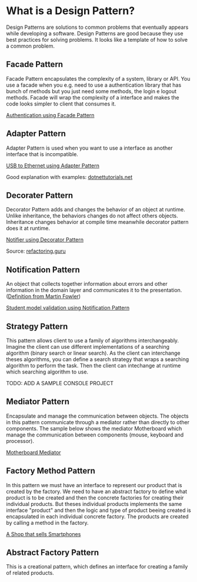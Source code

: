 # What is a Design Pattern?

Design Patterns are solutions to common problems that eventually appears while developing a software. Design Patterns are good because they use best practices for solving problems. It looks like a template of how to solve a common problem. 

## Facade Pattern

Facade Pattern encapsulates the complexity of a system, library or API. You use a facade when you e.g. need to use a authentication library that has bunch of methods but you just need some methods, the login e logout methods.
Facade will wrap the complexity of a interface and makes the code looks simpler to client that consumes it.

[Authentication using Facade Pattern](VideoConverter/)

## Adapter Pattern

Adapter Pattern is used when you want to use a interface as another interface that is incompatible.

[USB to Ethernet using Adapter Pattern](USBToEthernet/)

Good explanation with examples: [dotnettutorials.net](https://dotnettutorials.net/lesson/adapter-design-pattern/)

## Decorater Pattern

Decorator Pattern adds and changes the behavior of an object at runtime. Unlike inheritance, the behaviors changes do not affect others objects. Inheritance changes behavior at compile time meanwhile decorator pattern does it at runtime.

[Notifier using Decorator Pattern](Notifier/)

Source: [refactoring.guru](https://refactoring.guru/design-patterns/decorator)

## Notification Pattern

An object that collects together information about errors and other information in the domain layer and communicates it to the presentation. ([Definition from Martin Fowler](https://martinfowler.com/eaaDev/Notification.html))

[Student model validation using Notification Pattern](Student/)

## Strategy Pattern

This pattern allows client to use a family of algorithms interchangeably. Imagine the client can use different implementations of a searching algorithm (binary search or linear search). As the client can interchange theses algorithms, you can define a search strategy that wraps a searching algorithm to perform the task. Then the client can intechange at runtime which searching algorithm to use.

TODO: ADD A SAMPLE CONSOLE PROJECT

## Mediator Pattern

Encapsulate and manage the communication between objects. The objects in this pattern communicate through a mediator rather than directly to other components.
The sample below shows the mediator Motherboard which manage the communication between components (mouse, keyboard and processor).

[Motherboard Mediator](ComputerMotherBoardMediator/)

## Factory Method Pattern

In this pattern we must have an interface to represent our product that is created by the factory. We need to have an abstract factory to define what product is to be created and then the concrete factories for creating their individual products. But theses individual products implements the same interface "product" and then the logic and type of product beeing created is encapsulated in each individual concrete factory. The products are created by calling a method in the factory.

[A Shop that sells Smartphones](SmartphoneStore/)

## Abstract Factory Pattern

This is a creational pattern, which defines an interface for creating a family of related products.